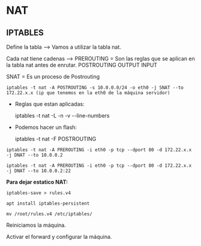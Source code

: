 # NAT

## IPTABLES

Define la tabla --> Vamos a utilizar la tabla nat.

Cada nat tiene cadenas --> PREROUTING = Son las reglas que se aplican en la tabla nat antes de enrutar.
						   POSTROUTING 
						   OUTPUT
						   INPUT

SNAT = Es un proceso de Postrouting

~~~
iptables -t nat -A POSTROUTING -s 10.0.0.0/24 -o eth0 -j SNAT --to 172.22.x.x (ip que tenemos en la eth0 de la máquina servidor)
~~~

- Reglas que estan aplicadas:

	iptables -t nat -L -n -v --line-numbers

- Podemos hacer un flash:
	
	iptables -t nat -F POSTROUTING

~~~
iptables -t nat -A PREROUTING -i eth0 -p tcp --dport 80 -d 172.22.x.x -j DNAT --to 10.0.0.2
~~~

~~~
iptables -t nat -A PREROUTING -i eth0 -p tcp --dport 80 -d 172.22.x.x -j DNAT --to 10.0.0.2:22
~~~

**Para dejar estatico NAT:**

~~~
iptables-save > rules.v4
~~~

~~~
apt install iptables-persistent
~~~

~~~
mv /root/rules.v4 /etc/iptables/
~~~

Reiniciamos la máquina.

Activar el forward y configurar la máquina.